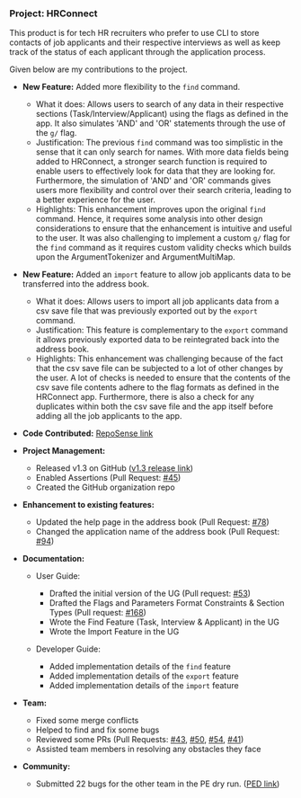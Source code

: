 ### Project: HRConnect

This product is for tech HR recruiters who prefer to use CLI to store contacts of job applicants and their respective interviews as well as keep track of the status of each applicant through the application process.


Given below are my contributions to the project.

* **New Feature:** Added more flexibility to the `find` command.
  * What it does: Allows users to search of any data in their respective sections (Task/Interview/Applicant)
  using the flags as defined in the app. It also simulates 'AND' and 'OR' statements through the use of
  the `g/` flag.
  * Justification: The previous `find` command was too simplistic in the sense that
  it can only search for names. With more data fields being added to HRConnect, a
  stronger search function is required to enable users to effectively
  look for data that they are looking for. Furthermore, the simulation of 'AND' and 'OR' commands
  gives users more flexibility and control over their search criteria, leading to a better experience for the user.
  * Highlights: This enhancement improves upon the original `find` command. Hence, it requires some analysis into other design
  considerations to ensure that the enhancement is intuitive and useful to the user. It was also challenging to implement
  a custom `g/` flag for the `find` command as it requires custom validity checks which builds upon the 
  ArgumentTokenizer and ArgumentMultiMap.

* **New Feature:** Added an `import` feature to allow job applicants data to be transferred into the address book.
  * What it does: Allows users to import all job applicants data from a csv save file that was previously
  exported out by the `export` command.
  * Justification: This feature is complementary to the `export` command it allows previously exported data to be
  reintegrated back into the address book.
  * Highlights: This enhancement was challenging because of the fact that the csv save file can be 
  subjected to a lot of other changes by the user. A lot of checks is needed to ensure that the contents of the csv save file 
  contents adhere to the flag formats as defined in the HRConnect app. Furthermore, there is also a check for any duplicates
  within both the csv save file and the app itself before adding all the job applicants to the app.


* **Code Contributed:** [RepoSense link](https://nus-cs2103-ay2122s2.github.io/tp-dashboard/?search=eman-kom&breakdown=true)


* **Project Management:**
  * Released v1.3 on GitHub ([v1.3 release link](https://github.com/AY2122S2-CS2103T-W11-2/tp/releases/tag/v1.3))
  * Enabled Assertions (Pull Request: [#45](https://github.com/AY2122S2-CS2103T-W11-2/tp/pull/45/commits/a0eda15e3016f5416a577dd3256d984753862229))
  * Created the GitHub organization repo


* **Enhancement to existing features:**
  * Updated the help page in the address book (Pull Request: [#78](https://github.com/AY2122S2-CS2103T-W11-2/tp/pull/78))
  * Changed the application name of the address book (Pull Request: [#94](https://github.com/AY2122S2-CS2103T-W11-2/tp/pull/94/files))
  

* **Documentation:**
  * User Guide:
    * Drafted the initial version of the UG (Pull request: [#53](https://github.com/AY2122S2-CS2103T-W11-2/tp/pull/53))
    * Drafted the Flags and Parameters Format Constraints & Section Types (Pull request: [#168](https://github.com/AY2122S2-CS2103T-W11-2/tp/pull/168/files))
    * Wrote the Find Feature (Task, Interview & Applicant) in the UG
    * Wrote the Import Feature in the UG

  * Developer Guide:
    * Added implementation details of the `find` feature
    * Added implementation details of the `export` feature
    * Added implementation details of the `import` feature


* **Team:**
  * Fixed some merge conflicts
  * Helped to find and fix some bugs
  * Reviewed some PRs (Pull Requests: 
  [#43](https://github.com/AY2122S2-CS2103T-W11-2/tp/pull/43), 
  [#50](https://github.com/AY2122S2-CS2103T-W11-2/tp/pull/50),
  [#54](https://github.com/AY2122S2-CS2103T-W11-2/tp/pull/54),
  [#41](https://github.com/AY2122S2-CS2103T-W11-2/tp/pull/41)) 
  * Assisted team members in resolving any obstacles they face


* **Community:**
  * Submitted 22 bugs for the other team in the PE dry run. ([PED link](https://github.com/eman-kom/ped/issues))
 
